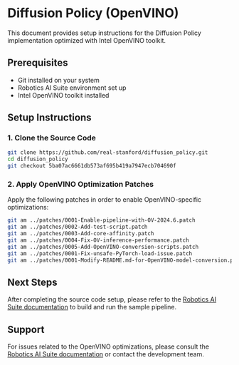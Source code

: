 # Diffusion Policy (OpenVINO)

This document provides setup instructions for the Diffusion Policy implementation optimized with Intel OpenVINO toolkit.

## Prerequisites

- Git installed on your system
- Robotics AI Suite environment set up
- Intel OpenVINO toolkit installed

## Setup Instructions

### 1. Clone the Source Code

```bash
git clone https://github.com/real-stanford/diffusion_policy.git
cd diffusion_policy
git checkout 5ba07ac6661db573af695b419a7947ecb704690f
```

### 2. Apply OpenVINO Optimization Patches

Apply the following patches in order to enable OpenVINO-specific optimizations:

```bash
git am ../patches/0001-Enable-pipeline-with-OV-2024.6.patch
git am ../patches/0002-Add-test-script.patch
git am ../patches/0003-Add-core-affinity.patch
git am ../patches/0004-Fix-OV-inference-performance.patch
git am ../patches/0005-Add-OpenVINO-conversion-scripts.patch
git am ../patches/0001-Fix-unsafe-PyTorch-load-issue.patch
git am ../patches/0001-Modify-README.md-for-OpenVINO-model-conversion.patch
```

## Next Steps

After completing the source code setup, please refer to the [Robotics AI Suite documentation](https://docs.openedgeplatform.intel.com/edge-ai-suites/robotics-ai-suite/main/embodied/sample_pipelines/diffusion_policy.html) to build and run the sample pipeline.

## Support

For issues related to the OpenVINO optimizations, please consult the [Robotics AI Suite documentation](https://docs.openedgeplatform.intel.com/edge-ai-suites/robotics-ai-suite/main/embodied/sample_pipelines/diffusion_policy.html) or contact the development team.
